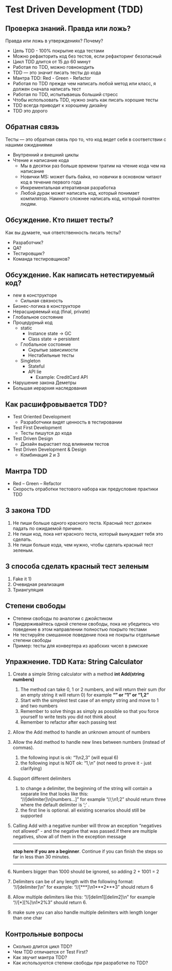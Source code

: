 # Test Driven Development (TDD)

## Проверка знаний. Правда или ложь?
Правда или ложь в утверждениях? Почему?
- Цель TDD - 100% покрытие кода тестами
- Можно рефакторить код без тестов, если рефакторинг безопасный
- Цикл TDD длится от 15 до 60 минут
- Работая по TDD, можно говнокодить
- TDD — это значит писать тесты до кода
- Мантра TDD: Red - Green - Refactor
- Работая по TDD прежде чем написать любой метод или класс, я должен сначала написать тест
- Работая по TDD, испытываешь больший стресс
- Чтобы использовать TDD, нужно знать как писать хорошие тесты
- TDD всегда приводит к хорошему дизайну
- TDD это дорого

## Обратная связь
Тесты — это обратная связь про то, что код ведет себя в соответствии с нашими ожиданиями
- Внутренний и внешний циклы
- Чтение и написание кода
  - Мы в десятки раз больше времени тратим на чтение кода чем на написание
  - Новички MS: может быть байка, но новички в основном читают код в течение первого года
  - Инкрементальная итеративная разработка
  - Любой дурак может написать код, который понимает компилятор. Намного сложнее написать код, который понятен людям.

## Обсуждение. Кто пишет тесты?
Как вы думаете, чья ответственность писать тесты?
- Разработчик?
- QA?
- Тестировщик?
- Команда тестировщиков?

## Обсуждение. Как написать нетестируемый код?
- new в конструкторе
  - Сильная связность
- Бизнес-логика в конструкторе
- Нерасширяемый код (final, private)
- Глобальное состояние
- Процедурный код
  - static
    - Instance state → GC
    - Class state → persistent
  - Глобальное состояние
    - Скрытые зависимости
    - Нестабильные тесты
  - Singleton
    - Stateful
    - API lie
      - Example: CreditCard API
- Нарушение закона Деметры
- Большая иерархия наследования

## Как расшифровывается TDD?
- Test Oriented Development
  - Разработчики видят ценность в тестировании
- Test First Development
  - Тесты пишутся до кода
- Test Driven Design
  - Дизайн вырастает под влиянием тестов
- Test Driven Development & Design
  - Комбинация 2 и 3

## Мантра TDD  
- Red – Green – Refactor
- Скорость отработки тестового набора как предусловие практики TDD

## 3 закона TDD
1. Не пиши больше одного красного теста. Красный тест должен падать по ожидаемой причине.
2. Не пиши код, пока нет красного теста, который вынуждает тебя это сделать.
3. Не пиши больше кода, чем нужно, чтобы сделать красный тест зеленым.

## 3 способа сделать красный тест зеленым
1. Fake it
   1) 
2. Очевидная реализация
3. Триангуляция

## Степени свободы
- Степени свободы по аналогии с джойстиком
- Придерживайтесь одной степени свободы, пока не убедитесь что поведение в этом направлении полностью покрыто тестами
- Не тестируйте смешанное поведение пока не покрыты отдельные степени свободы
- Пример: тесты для конвертера из арабских чисел в римские

## Упражнение. TDD Ката: String Calculator
1.  Create a simple String calculator with a method **int Add(string
    numbers)**
    1.  The method can take 0, 1 or 2 numbers, and will return their sum
        (for an empty string it will return 0) for example **“” or “1”
        or “1,2”**
    2.  Start with the simplest test case of an empty string and move to
        1 and two numbers
    3.  Remember to solve things as simply as possible so that you force
        yourself to write tests you did not think about
    4.  Remember to refactor after each passing test
2.  Allow the Add method to handle an unknown amount of numbers
3.  Allow the Add method to handle new lines between numbers (instead of
    commas). 
    1.  the following input is ok: “1\\n2,3”  (will equal 6)
    2.  the following input is NOT ok: “1,\\n” (not need to prove it - just clarifying)
1.  Support different delimiters
    1.  to change a delimiter, the beginning of the string will contain
        a separate line that looks like this:  
        “//\[delimiter\]\\n\[numbers…\]” for example “//;\\n1;2” should
        return three where the default delimiter is ‘;’ . 
    2.  the first line is optional. all existing scenarios should still
        be supported
2.  Calling Add with a negative number will throw an exception
    “negatives not allowed” - and the negative that was passed.if there
    are multiple negatives, show all of them in the exception message 

    ------------------------------------------------------------------------

    **stop here if you are a beginner**. Continue if you can finish the
    steps so far in less than 30 minutes. 

    ------------------------------------------------------------------------

3.  Numbers bigger than 1000 should be ignored, so adding 2 + 1001  = 2
4.  Delimiters can be of any length with the following format: 
    “//\[delimiter\]\\n” for example: “//\[\*\*\*\]\\n1\*\*\*2\*\*\*3”
    should return 6
5.  Allow multiple delimiters like this:  “//\[delim1\]\[delim2\]\\n”
    for example “//\[\*\]\[%\]\\n1\*2%3” should return 6.
6.  make sure you can also handle multiple delimiters with length longer
    than one char

## Контрольные вопросы
- Сколько длится цикл TDD?
- Чем TDD отличается от Test First?
- Как звучит мантра TDD?
- Как используются степени свободы при разработке по TDD?
